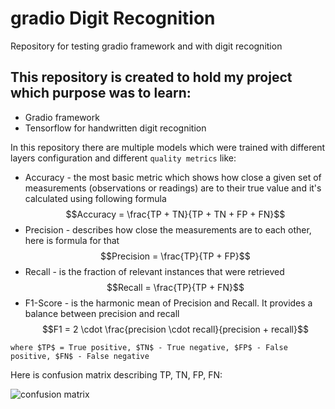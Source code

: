 # gradio Digit Recognition

Repository for testing gradio framework and with digit recognition

## This repository is created to hold my project which purpose was to learn:
 * Gradio framework
 * Tensorflow for handwritten digit recognition

In this repository there are multiple models which were trained with different layers configuration and different ```quality metrics```
like:
* Accuracy - the most basic metric which shows how close a given set of measurements (observations or readings) are to their true value and it's calculated using following formula
$$Accuracy = \frac{TP + TN}{TP + TN + FP + FN}$$
* Precision - describes how close the measurements are to each other, here is formula for that
$$Precision = \frac{TP}{TP + FP}$$
* Recall - is the fraction of relevant instances that were retrieved
$$Recall = \frac{TP}{TP + FN}$$
* F1-Score - is the harmonic mean of Precision and Recall. It provides a balance between precision and recall
$$F1 = 2 \cdot \frac{precision \cdot recall}{precision + recall}$$

```where $TP$ = True positive, $TN$ - True negative, $FP$ - False positive, $FN$ - False negative```

Here is confusion matrix describing TP, TN, FP, FN:

<img title="Confusion matrix" alt="confusion matrix" src="/img/ConfusionMatrix.png">